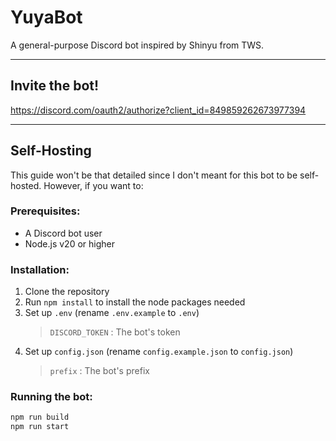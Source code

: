 # YuyaBot

A general-purpose Discord bot inspired by Shinyu from TWS.

---

## Invite the bot!

https://discord.com/oauth2/authorize?client_id=849859262673977394

---

## Self-Hosting

This guide won't be that detailed since I don't meant for this bot to be self-hosted. However, if you want to:

### Prerequisites:

-   A Discord bot user
-   Node.js v20 or higher

### Installation:

1. Clone the repository
2. Run `npm install` to install the node packages needed
3. Set up `.env` (rename `.env.example` to `.env`)
    > `DISCORD_TOKEN` : The bot's token
4. Set up `config.json` (rename `config.example.json` to `config.json`)
    > `prefix` : The bot's prefix

### Running the bot:

```bash
npm run build
npm run start
```
